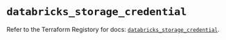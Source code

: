 # `databricks_storage_credential`

Refer to the Terraform Registory for docs: [`databricks_storage_credential`](https://registry.terraform.io/providers/databricks/databricks/1.28.0/docs/resources/storage_credential).
